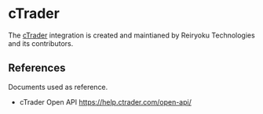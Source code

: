 # cTrader
The [cTrader](https://openapi.ctrader.com) integration is created and maintianed
by Reiryoku Technologies and its contributors.

## References
Documents used as reference.

- cTrader Open API https://help.ctrader.com/open-api/
